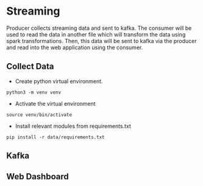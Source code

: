 # Streaming

Producer collects streaming data and sent to kafka. The consumer will be used to read the data in another file which will transform the data using spark transformations. Then, this data will be sent to kafka via the producer and read into the web application using the consumer.

## Collect Data 

- Create python virtual environment. 

```
python3 -m venv venv
```

- Activate the virtual environment

```
source venv/bin/activate
```

- Install relevant modules from requirements.txt

```
pip install -r data/requirements.txt
```





## Kafka

## Web Dashboard